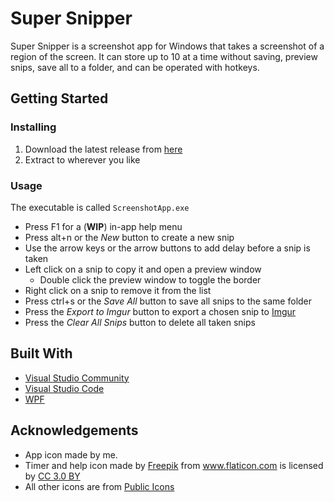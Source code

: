 # Super Snipper
Super Snipper is a screenshot app for Windows that takes a screenshot of a region of the screen. It can store up to 10 at a time without saving, preview snips, save all to a folder, and can be operated with hotkeys.

## Getting Started

### Installing
1. Download the latest release from [here](https://github.com/noob2star/Super-Snipper/releases "Releases")
2. Extract to wherever you like

### Usage
The executable is called `ScreenshotApp.exe`
- Press F1 for a (**WIP**) in-app help menu
- Press alt+n or the *New* button to create a new snip
- Use the arrow keys or the arrow buttons to add delay before a snip is taken
- Left click on a snip to copy it and open a preview window
  - Double click the preview window to toggle the border
- Right click on a snip to remove it from the list
- Press ctrl+s or the *Save All* button to save all snips to the same folder
- Press the *Export to Imgur* button to export a chosen snip to [Imgur](https://imgur.com/)
- Press the *Clear All Snips* button to delete all taken snips

## Built With
- [Visual Studio Community](https://www.visualstudio.com/vs/)
- [Visual Studio Code](https://code.visualstudio.com/)
- [WPF](https://en.wikipedia.org/wiki/Windows_Presentation_Foundation "WPF on Wikipedia")

## Acknowledgements
- App icon made by me.
- <div>Timer and help icon made by <a href="http://www.freepik.com" title="Freepik">Freepik</a> from <a href="https://www.flaticon.com/" title="Flaticon">www.flaticon.com</a> is licensed by <a href="http://creativecommons.org/licenses/by/3.0/" title="Creative Commons BY 3.0" target="_blank">CC 3.0 BY</a></div>
- All other icons are from [Public Icons](http://publicicons.org/)
